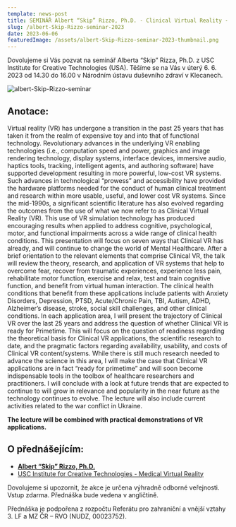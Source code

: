 ```yaml
---
template: news-post
title: SEMINÁŘ Albert “Skip” Rizzo, Ph.D. - Clinical Virtual Reality - Seven Ways that Virtual Reality Will Change the World of Mental Healthcare
slug: /albert-Skip-Rizzo-seminar-2023
date: 2023-06-06
featuredImage: /assets/albert-Skip-Rizzo-seminar-2023-thumbnail.png
---
```


Dovolujeme si Vás pozvat na seminář Alberta “Skip” Rizza, Ph.D. z USC Institute for Creative Technologies (USA). Těšíme se na Vás v úterý 6. 6. 2023 od 14.30 do 16.00 v Národním ústavu duševního zdraví v Klecanech. 

![albert-Skip-Rizzo-seminar](/albert-Skip-Rizzo-seminar-2023-flyier.png "albert-Skip-Rizzo-seminar")

## **Anotace:**

Virtual reality (VR) has undergone a transition in the past 25 years that has taken it from the realm of expensive toy and into that of functional technology. Revolutionary advances in the underlying VR enabling technologies (i.e., computation speed and power, graphics and image rendering technology, display systems, interface devices, immersive audio, haptics tools, tracking, intelligent agents, and authoring software) have supported development resulting in more powerful, low-cost VR systems. Such advances in technological “prowess” and accessibility have provided the hardware platforms needed for the conduct of human clinical treatment and research within more usable, useful, and lower cost VR systems. Since the mid-1990s, a significant scientific literature has also evolved regarding the outcomes from the use of what we now refer to as Clinical Virtual Reality (VR). This use of VR simulation technology has produced encouraging results when applied to address cognitive, psychological, motor, and functional impairments across a wide range of clinical health conditions. This presentation will focus on seven ways that Clinical VR has already, and will continue to change the world of Mental Healthcare. After a brief orientation to the relevant elements that comprise Clinical VR, the talk will review the theory, research, and application of VR systems that help to overcome fear, recover from traumatic experiences, experience less pain, rehabilitate motor function, exercise and relax, test and train cognitive function, and benefit from virtual human interaction. The clinical health conditions that benefit from these applications include patients with Anxiety Disorders, Depression, PTSD, Acute/Chronic Pain, TBI, Autism, ADHD, Alzheimer’s disease, stroke, social skill challenges, and other clinical conditions. In each application area, I will present the trajectory of Clinical VR over the last 25 years and address the question of whether Clinical VR is ready for Primetime. This will focus on the question of readiness regarding the theoretical basis for Clinical VR applications, the scientific research to date, and the pragmatic factors regarding availability, usability, and costs of Clinical VR content/systems. While there is still much research needed to advance the science in this area, I will make the case that Clinical VR applications are in fact “ready for primetime” and will soon become indispensable tools in the toolbox of healthcare researchers and practitioners. I will conclude with a look at future trends that are expected to continue to will grow in relevance and popularity in the near future as the technology continues to evolve. The lecture will also include current activities related to the war conflict in Ukraine.

**The lecture will be combined with practical demonstrations of VR applications.**

## **O přednášejícím:**

-   **[Albert “Skip” Rizzo, Ph.D.](https://ict.usc.edu/about-us/leadership/research-leadership/albert-skip-rizzo/)**
-   [USC Institute for Creative Technologies - Medical Virtual Reality](https://medvr.ict.usc.edu/)

Dovolujeme si upozornit, že akce je určena výhradně odborné veřejnosti. Vstup zdarma. Přednáška bude vedena v angličtině.

Přednáška je podpořena z rozpočtu Referátu pro zahraniční a vnější vztahy 3. LF a MZ ČR – RVO (NUDZ, 00023752).
